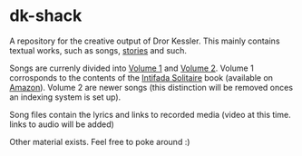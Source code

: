 # dk-shack

A repository for the creative output of Dror Kessler. This mainly contains textual works, such as songs, 
[stories](vol1/stories/he) and such.

Songs are currenly divided into [Volume 1](vol1) and [Volume 2](vol2). 
Volume 1 corrosponds to the contents of the [Intifada Solitaire](vol1/other/en/Intifada%20Solitaire%20-%20Definition.md) book 
(available on [Amazon](https://www.amazon.co.uk/Intifada-Solitaire-Dror-Kessler/dp/9655723712)). 
Volume 2 are newer songs (this distinction will be removed onces an indexing system is set up).

Song files contain the lyrics and links to recorded media (video at this time. links to audio will be added)

Other material exists. Feel free to poke around :)
